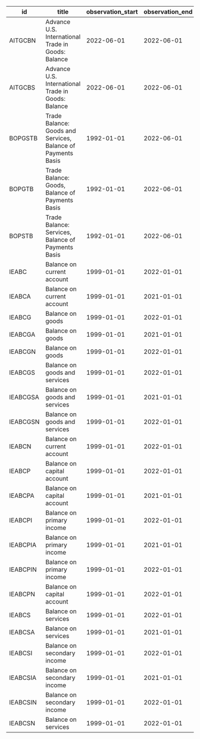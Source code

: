 | id       | title                                                        | observation_start   | observation_end   |
|----------|--------------------------------------------------------------|---------------------|-------------------|
| AITGCBN  | Advance U.S. International Trade in Goods: Balance           | 2022-06-01          | 2022-06-01        |
| AITGCBS  | Advance U.S. International Trade in Goods: Balance           | 2022-06-01          | 2022-06-01        |
| BOPGSTB  | Trade Balance: Goods and Services, Balance of Payments Basis | 1992-01-01          | 2022-06-01        |
| BOPGTB   | Trade Balance: Goods, Balance of Payments Basis              | 1992-01-01          | 2022-06-01        |
| BOPSTB   | Trade Balance: Services, Balance of Payments Basis           | 1992-01-01          | 2022-06-01        |
| IEABC    | Balance on current account                                   | 1999-01-01          | 2022-01-01        |
| IEABCA   | Balance on current account                                   | 1999-01-01          | 2021-01-01        |
| IEABCG   | Balance on goods                                             | 1999-01-01          | 2022-01-01        |
| IEABCGA  | Balance on goods                                             | 1999-01-01          | 2021-01-01        |
| IEABCGN  | Balance on goods                                             | 1999-01-01          | 2022-01-01        |
| IEABCGS  | Balance on goods and services                                | 1999-01-01          | 2022-01-01        |
| IEABCGSA | Balance on goods and services                                | 1999-01-01          | 2021-01-01        |
| IEABCGSN | Balance on goods and services                                | 1999-01-01          | 2022-01-01        |
| IEABCN   | Balance on current account                                   | 1999-01-01          | 2022-01-01        |
| IEABCP   | Balance on capital account                                   | 1999-01-01          | 2022-01-01        |
| IEABCPA  | Balance on capital account                                   | 1999-01-01          | 2021-01-01        |
| IEABCPI  | Balance on primary income                                    | 1999-01-01          | 2022-01-01        |
| IEABCPIA | Balance on primary income                                    | 1999-01-01          | 2021-01-01        |
| IEABCPIN | Balance on primary income                                    | 1999-01-01          | 2022-01-01        |
| IEABCPN  | Balance on capital account                                   | 1999-01-01          | 2022-01-01        |
| IEABCS   | Balance on services                                          | 1999-01-01          | 2022-01-01        |
| IEABCSA  | Balance on services                                          | 1999-01-01          | 2021-01-01        |
| IEABCSI  | Balance on secondary income                                  | 1999-01-01          | 2022-01-01        |
| IEABCSIA | Balance on secondary income                                  | 1999-01-01          | 2021-01-01        |
| IEABCSIN | Balance on secondary income                                  | 1999-01-01          | 2022-01-01        |
| IEABCSN  | Balance on services                                          | 1999-01-01          | 2022-01-01        |